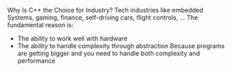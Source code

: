 Why Is C++ the Choice for Industry?
Tech industries like embedded Systems, gaming, finance, self-driving cars, flight controls, ...
The fundamental reason is:
- The ability to work well with hardware
- The ability to handle complexity through abstraction
Because programs are getting bigger and you need to handle both complexity and performance
